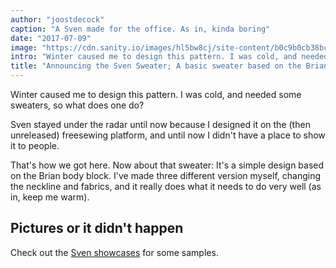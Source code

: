 ```yaml
---
author: "joostdecock"
caption: "A Sven made for the office. As in, kinda boring"
date: "2017-07-09"
image: "https://cdn.sanity.io/images/hl5bw8cj/site-content/b0c9b0cb38bce095739109946a99b6cda63e7cd9-1000x667.jpg"
intro: "Winter caused me to design this pattern. I was cold, and needed some sweaters, so what does one do?"
title: "Announcing the Sven Sweater; A basic sweater based on the Brian body block [Non traduit]"
---
```


Winter caused me to design this pattern. I was cold, and needed some sweaters, so what does one do?

Sven stayed under the radar until now because I designed it on the (then unreleased) freesewing platform, and until now I didn't have a place to show it to people.

That's how we got here. Now about that sweater: It's a simple design based on the Brian body block. I've made three different version myself, changing the neckline and fabrics, and it really does what it needs to do very well (as in, keep me warm).

## Pictures or it didn't happen

Check out the [Sven showcases](/showcase/pattern/sven) for some samples.

